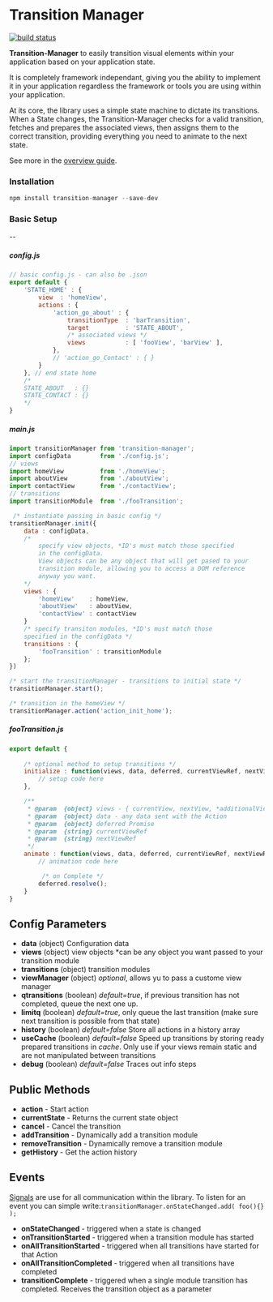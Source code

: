 # Transition Manager

[![build status](https://secure.travis-ci.org/theboyWhoCriedWoolf/transition-manager.svg?style=flat-square)](http://travis-ci.org/theboyWhoCriedWoolf/transition-manager)

**Transition-Manager** to easily transition visual elements within your application based on your application state.

It is completely framework independant, giving you the ability to implement it in your application regardless the framework or tools you are using within your application.

At its core, the library uses a simple state machine to dictate its transitions. When a State changes, the Transition-Manager checks for a valid transition, fetches and prepares the associated views, then assigns them to the correct transition, providing everything you need to animate to the next state.

See more in the [overview guide](https://github.com/theboyWhoCriedWoolf/transition-manager/blob/master/docs/overview.md).

### Installation

```js
npm install transition-manager --save-dev
```

### Basic Setup
--
##### config.js

```js
// basic config.js - can also be .json
export default {
    'STATE_HOME' : {
        view  : 'homeView',
        actions : {
            'action_go_about' : {
                transitionType  : 'barTransition',
                target          : 'STATE_ABOUT',
                /* associated views */
                views           : [ 'fooView', 'barView' ],
            },
            // 'action_go_Contact' : { }
        }
    }, // end state home
    /* 
    STATE_ABOUT   : {}
    STATE_CONTACT : {}
    */
}
```

##### main.js

```js
import transitionManager from 'transition-manager';
import configData        from './config.js';
// views
import homeView          from './homeView';
import aboutView         from './aboutView';
import contactView       from './contactView';
// transitions
import transitionModule  from './fooTransition';

 /* instantiate passing in basic config */
transitionManager.init({
    data : configData,
    /* 
        specify view objects, *ID's must match those specified 
        in the configData.
        View objects can be any object that will get pased to your 
        transition module, allowing you to access a DOM reference 
        anyway you want.
    */
    views : {
        'homeView'    : homeView,
        'aboutView'   : aboutView,
        'contactView' : contactView
    }
    /* specify transiton modules, *ID's must match those 
    specified in the configData */
    transitions : {
        'fooTransition' : transitionModule
    };
})

/* start the transitionManager - transitions to initial state */
transitionManager.start();

/* transition in the homeView */
transitionManager.action('action_init_home');
```
##### fooTransition.js
```js
export default {
    
    /* optional method to setup transitions */
    initialize : function(views, data, deferred, currentViewRef, nextViewRef) {
        // setup code here
    },

    /**
     * @param  {object} views - { currentView, nextView, *additionalViews }
     * @param  {object} data - any data sent with the Action
     * @param  {object} deferred Promise 
     * @param  {string} currentViewRef
     * @param  {string} nextViewRef
     */
    animate : function(views, data, deferred, currentViewRef, nextViewRef) {
        // animation code here

         /* on Complete */
        deferred.resolve();
    }
}
```

Config Parameters
--------
- **data** (object) Configuration data 
- **views** (object) view objects *can be any object you want passed to your transition module
- **transitions** (object) transition modules
- **viewManager** (object) *optional*, allows yu to pass a custome view manager
- **qtransitions** (boolean) *default=true*, if previous transition has not completed, queue the next one up.
- **limitq** (boolean) *default=true*, only queue the last transition (make sure next transition is possible from that state)
- **history** (boolean) *default=false* Store all actions in a history array
- **useCache** (boolean) *default=false* Speed up transitions by storing ready prepared transitions in *cache*. Only use if your views remain static and are not manipulated between transitions
- **debug** (boolean) *default=false* Traces out info steps


Public Methods
--------
- **action** - Start action
- **currentState** - Returns the current state object
- **cancel** - Cancel the transition
- **addTransition** - Dynamically add a transition module
- **removeTransition** - Dynamically remove a transition module
- **getHistory** - Get the action history

Events
--------
[Signals](https://github.com/millermedeiros/js-signals) are use for all communication within the library. To listen for an event you can simple write:``` transitionManager.onStateChanged.add( foo(){} ); ```
- **onStateChanged** - triggered when a state is changed
- **onTransitionStarted** - triggered when a transition module has started
- **onAllTransitionStarted** - triggered when all transitions have started for that Action
- **onAllTransitionCompleted** - triggered when all transitions have completed
- **transitionComplete** - triggered when a single module transition has completed. Receives the transition object as a parameter


